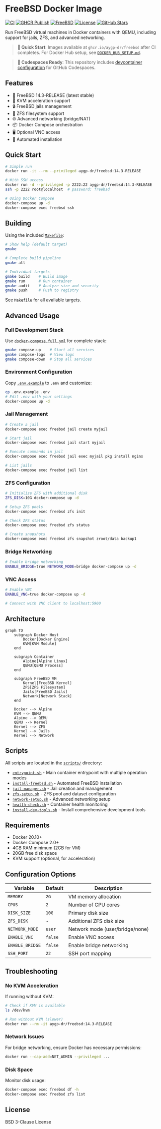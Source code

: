 # FreeBSD Docker Image

[![CI](https://github.com/aygp-dr/freebsd-docker/actions/workflows/ci.yml/badge.svg)](https://github.com/aygp-dr/freebsd-docker/actions/workflows/ci.yml)
[![GHCR Publish](https://github.com/aygp-dr/freebsd-docker/actions/workflows/ghcr-publish.yml/badge.svg)](https://github.com/aygp-dr/freebsd-docker/actions/workflows/ghcr-publish.yml)
[![FreeBSD](https://img.shields.io/badge/FreeBSD-14.2--RELEASE-red.svg?logo=freebsd)](https://www.freebsd.org/)
[![License](https://img.shields.io/github/license/aygp-dr/freebsd-docker.svg)](https://github.com/aygp-dr/freebsd-docker/blob/main/LICENSE)
[![GitHub Stars](https://img.shields.io/github/stars/aygp-dr/freebsd-docker?style=social)](https://github.com/aygp-dr/freebsd-docker)

<!-- Docker Hub badges - will show once repository is created and images are pushed
[![Docker Pulls](https://img.shields.io/docker/pulls/aygp-dr/freebsd)](https://hub.docker.com/r/aygp-dr/freebsd)
[![Docker Image Version](https://img.shields.io/docker/v/aygp-dr/freebsd?sort=semver)](https://hub.docker.com/r/aygp-dr/freebsd/tags)
[![Docker Image Size](https://img.shields.io/docker/image-size/aygp-dr/freebsd/latest)](https://hub.docker.com/r/aygp-dr/freebsd)
-->

Run FreeBSD virtual machines in Docker containers with QEMU, including support for jails, ZFS, and advanced networking.

> **🚀 Quick Start**: Images available at `ghcr.io/aygp-dr/freebsd` after CI completes. For Docker Hub setup, see [`DOCKER_HUB_SETUP.md`](DOCKER_HUB_SETUP.md).

> **🔧 Codespaces Ready**: This repository includes [devcontainer configuration](.devcontainer/devcontainer.json) for GitHub Codespaces.

## Features

- 🐡 FreeBSD 14.3-RELEASE (latest stable)
- 🚀 KVM acceleration support
- 🔒 FreeBSD jails management
- 💾 ZFS filesystem support
- 🌐 Advanced networking (bridge/NAT)
- 📦 Docker Compose orchestration
- 🖥️ Optional VNC access
- 🔧 Automated installation

## Quick Start

```bash
# Simple run
docker run -it --rm --privileged aygp-dr/freebsd:14.3-RELEASE

# With SSH access
docker run -d --privileged -p 2222:22 aygp-dr/freebsd:14.3-RELEASE
ssh -p 2222 root@localhost  # password: freebsd

# Using Docker Compose
docker-compose up -d
docker-compose exec freebsd ssh
```

## Building

Using the included [`Makefile`](Makefile):

```bash
# Show help (default target)
gmake

# Complete build pipeline
gmake all

# Individual targets
gmake build    # Build image
gmake run      # Run container
gmake audit    # Analyze size and security
gmake push     # Push to registry
```

See [`Makefile`](Makefile) for all available targets.

## Advanced Usage

### Full Development Stack

Use [`docker-compose.full.yml`](docker-compose.full.yml) for complete stack:

```bash
gmake compose-up    # Start all services
gmake compose-logs  # View logs
gmake compose-down  # Stop all services
```

### Environment Configuration

Copy [`.env.example`](.env.example) to `.env` and customize:

```bash
cp .env.example .env
# Edit .env with your settings
docker-compose up -d
```

### Jail Management

```bash
# Create a jail
docker-compose exec freebsd jail create myjail

# Start jail
docker-compose exec freebsd jail start myjail

# Execute commands in jail
docker-compose exec freebsd jail exec myjail pkg install nginx

# List jails
docker-compose exec freebsd jail list
```

### ZFS Configuration

```bash
# Initialize ZFS with additional disk
ZFS_DISK=10G docker-compose up -d

# Setup ZFS pools
docker-compose exec freebsd zfs init

# Check ZFS status
docker-compose exec freebsd zfs status

# Create snapshots
docker-compose exec freebsd zfs snapshot zroot/data backup1
```

### Bridge Networking

```bash
# Enable bridge networking
ENABLE_BRIDGE=true NETWORK_MODE=bridge docker-compose up -d
```

### VNC Access

```bash
# Enable VNC
ENABLE_VNC=true docker-compose up -d

# Connect with VNC client to localhost:5900
```

## Architecture

```mermaid
graph TD
    subgraph Docker Host
        Docker[Docker Engine]
        KVM[KVM Module]
    end
    
    subgraph Container
        Alpine[Alpine Linux]
        QEMU[QEMU Process]
    end
    
    subgraph FreeBSD VM
        Kernel[FreeBSD Kernel]
        ZFS[ZFS Filesystem]
        Jails[FreeBSD Jails]
        Network[Network Stack]
    end
    
    Docker --> Alpine
    KVM --> QEMU
    Alpine --> QEMU
    QEMU --> Kernel
    Kernel --> ZFS
    Kernel --> Jails
    Kernel --> Network
```

## Scripts

All scripts are located in the [`scripts/`](scripts/) directory:

- [`entrypoint.sh`](scripts/entrypoint.sh) - Main container entrypoint with multiple operation modes
- [`install-freebsd.sh`](scripts/install-freebsd.sh) - Automated FreeBSD installation
- [`jail-manager.sh`](scripts/jail-manager.sh) - Jail creation and management
- [`zfs-setup.sh`](scripts/zfs-setup.sh) - ZFS pool and dataset configuration  
- [`network-setup.sh`](scripts/network-setup.sh) - Advanced networking setup
- [`health-check.sh`](scripts/health-check.sh) - Container health monitoring
- [`install-dev-tools.sh`](scripts/install-dev-tools.sh) - Install comprehensive development tools

## Requirements

- Docker 20.10+
- Docker Compose 2.0+
- 4GB RAM minimum (2GB for VM)
- 20GB free disk space
- KVM support (optional, for acceleration)

## Configuration Options

| Variable | Default | Description |
|----------|---------|-------------|
| `MEMORY` | `2G` | VM memory allocation |
| `CPUS` | `2` | Number of CPU cores |
| `DISK_SIZE` | `10G` | Primary disk size |
| `ZFS_DISK` | - | Additional ZFS disk size |
| `NETWORK_MODE` | `user` | Network mode (user/bridge/none) |
| `ENABLE_VNC` | `false` | Enable VNC access |
| `ENABLE_BRIDGE` | `false` | Enable bridge networking |
| `SSH_PORT` | `22` | SSH port mapping |

## Troubleshooting

### No KVM Acceleration

If running without KVM:
```bash
# Check if KVM is available
ls /dev/kvm

# Run without KVM (slower)
docker run --rm -it aygp-dr/freebsd:14.3-RELEASE
```

### Network Issues

For bridge networking, ensure Docker has necessary permissions:
```bash
docker run --cap-add=NET_ADMIN --privileged ...
```

### Disk Space

Monitor disk usage:
```bash
docker-compose exec freebsd df -h
docker-compose exec freebsd zfs list
```

## License

BSD 3-Clause License
